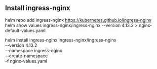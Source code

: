 ## Install ingress-nginx
helm repo add ingress-nginx https://kubernetes.github.io/ingress-nginx
helm show values ingress-nginx/ingress-nginx --version 4.13.2 > nginx-default-values.yaml

helm install ingress-nginx ingress-nginx/ingress-nginx \
    --version 4.13.2 \
    --namespace ingress-nginx \
    --create-namespace \
    -f nginx-values.yaml

